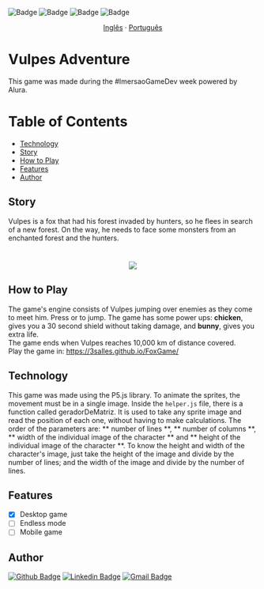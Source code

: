  ![Badge](https://img.shields.io/badge/version-beta-%23E0234E)
 ![Badge](https://img.shields.io/badge/desktop-conclued-%2300C58E)
 ![Badge](https://img.shields.io/badge/mobile-working-%23F86001)
 ![Badge](https://img.shields.io/badge/license-MIT-brightgreen)


<p align="center">
    <a href="README-en.md">Inglês</a>
    ·
    <a href="README.md">Português</a>
 </p>
 
# Vulpes Adventure

This game was made during the #ImersaoGameDev week powered by Alura.

Table of Contents
=================
<!--ts-->
   * [Technology](#technology)
   * [Story](#story)
   * [How to Play](#how-to-play)
   * [Features](#features)
   * [Author](#author)
<!--te-->

## **Story**
Vulpes is a fox that had his forest invaded by hunters, so he flees in search of a
new forest. On the way, he needs to face some monsters from an enchanted forest and the
hunters. <br>
<h1 align="center">
  <img src = "https://piskel-imgstore-b.appspot.com/img/8a5061a6-d6be-11ea-94df-9f5028e80efa.gif" >
</h1>


## **How to Play**
The game's engine consists of Vulpes jumping over enemies as they come to meet him. Press <Enter> or <Arrow Up> to jump. The game has some power ups: **chicken**, gives you a 30 second shield without taking damage, and **bunny**, gives you extra life. <br>
The game ends when Vulpes reaches 10,000 km of distance covered.<br>
Play the game in: https://3salles.github.io/FoxGame/ 


## **Technology**
This game was made using the P5.js library. To animate the sprites, the movement must be in a single image. Inside the ```helper.js``` file, there is a function called geradorDeMatriz. It is used to take any sprite image and read the position of each one, without having to make calculations. The order of the parameters are: ** number of lines **, ** number of columns **, ** width of the individual image of the character ** and ** height of the individual image of the character **.
To know the height and width of the character's image, just take the height of the image and divide by the number of lines; and the width of the image and divide by the number of lines.

## Features

- [x] Desktop game
- [ ] Endless mode
- [ ] Mobile game

## **Author**
[![Github Badge](https://img.shields.io/badge/-Github-000?style=flat-square&logo=Github&logoColor=white&link=https://github.com/3salles)](https://github.com/3salles)
[![Linkedin Badge](https://img.shields.io/badge/-LinkedIn-blue?style=flat-square&logo=Linkedin&logoColor=white&link=https://www.linkedin.com/in/beatriz-salles-b701a31a6)](https://www.linkedin.com/in/beatriz-salles-b701a31a6/)
[![Gmail Badge](https://img.shields.io/badge/-Gmail-c14438?style=flat-square&logo=Gmail&logoColor=white&link=mailto:beatrizsallesss@gmail.com)](mailto:beatrizsallesss@gmail.com)


